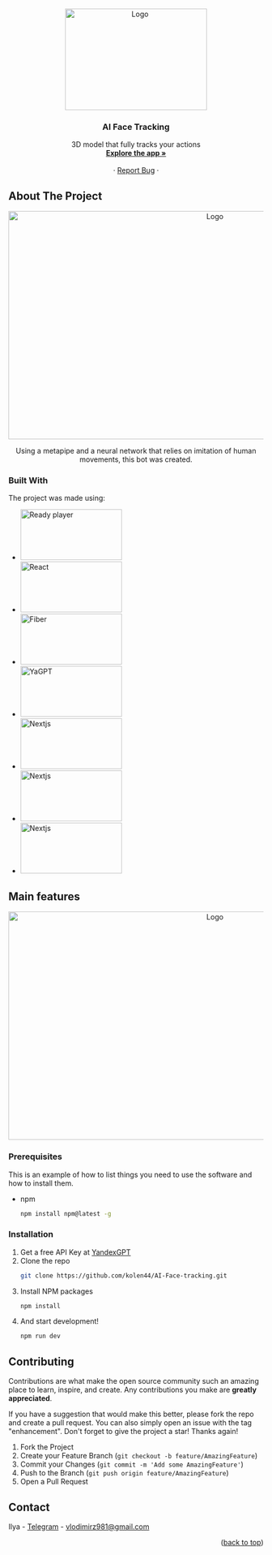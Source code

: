 
<a name="readme-top"></a>

<!--
*** Thanks for checking out the Best-README-Template. If you have a suggestion
*** that would make this better, please fork the repo and create a pull request
*** or simply open an issue with the tag "enhancement".
*** Don't forget to give the project a star!
*** Thanks again! Now go create something AMAZING! :D
-->

<!-- PROJECT SHIELDS -->
<!--
*** I'm using markdown "reference style" links for readability.
*** Reference links are enclosed in brackets [ ] instead of parentheses ( ).
*** See the bottom of this document for the declaration of the reference variables
*** for contributors-url, forks-url, etc. This is an optional, concise syntax you may use.
*** https://www.markdownguide.org/basic-syntax/#reference-style-links
-->



<!-- PROJECT LOGO -->
<br />
<div align="center">
  <a href="https://github.com/kolen44/AI-Face-tracking">
    <img src="https://medialeaks.ru/wp-content/uploads/2019/10/34.jpg" alt="Logo" width="280" height="200">
  </a>

  <h3 align="center">AI Face Tracking</h3>

  <p align="center">
    3D model that fully tracks your actions
    <br />
    <a href="https://ai-face-tracking-codd.vercel.app/"><strong>Explore the app »</strong></a>
    <br />
    <br />
    ·
    <a href="https://github.com/kolen44/AI-Face-tracking/issues">Report Bug</a>
    ·
  </p>
</div>

<!-- ABOUT THE PROJECT -->

## About The Project
<div align="center">
<img src="https://github.com/kolen44/AI-Face-tracking/assets/126617855/3a9932c5-09c9-4543-8dae-e330dd1d7721" alt="Logo" width="800" height="450">
</div>

<p align='center'>Using a metapipe and a neural network that relies on imitation of human movements, this bot was created.</p>


### Built With

The project was made using:

- <img src="https://github.com/kolen44/AI-Face-tracking/assets/126617855/5d7adf8a-8fca-4919-85f9-d7a7c4fe4e0a" alt="Ready player" width="200" height="100">
- <img src="https://i.pinimg.com/originals/9b/4e/e0/9b4ee057076232fb57c48cf80947f8a7.png" alt="React" width="200" height="100">
- <img src="https://res.cloudinary.com/practicaldev/image/fetch/s--iIQWLTZE--/c_imagga_scale,f_auto,fl_progressive,h_500,q_auto,w_1000/https://dev-to-uploads.s3.amazonaws.com/uploads/articles/unl5rmyd4ujiz3sv3jhf.png" alt="Fiber" width="200" height="100">
- <img src="https://github.com/kolen44/AI-Face-tracking/assets/126617855/52692552-3051-4942-b380-b7cc428fe257" alt="YaGPT" width="200" height="100">
- <img src="https://github.com/kolen44/AI-Face-tracking/assets/126617855/dd186c30-b67d-478e-bf4a-350b77ef093b" alt="Nextjs" width="200" height="100">
- <img src="https://github.com/kolen44/AI-Face-tracking/assets/126617855/c0519be8-2972-49c3-8b6d-44658db5a2e5" alt="Nextjs" width="200" height="100">
- <img src="https://github.com/kolen44/AI-Face-tracking/assets/126617855/87483964-bf7a-4040-a7e5-272086d94033" alt="Nextjs" width="200" height="100">



<!-- GETTING STARTED -->

## Main features
<div align="center">
<img src="https://github.com/kolen44/AI-Face-tracking/assets/126617855/d2ca61a0-db7d-4b2d-8a32-ab990ce89413" alt="Logo" width="800" height="450">
</div>

### Prerequisites

This is an example of how to list things you need to use the software and how to install them.

- npm
  ```sh
  npm install npm@latest -g
  ```

### Installation

1. Get a free API Key at [YandexGPT](https://cloud.yandex.ru/ru/docs/yandexgpt/quickstart)
2. Clone the repo
   ```sh
   git clone https://github.com/kolen44/AI-Face-tracking.git
   ```
3. Install NPM packages
   ```sh
   npm install
   ```
4. And start development!
   ```sh
   npm run dev
   ```



## Contributing

Contributions are what make the open source community such an amazing place to learn, inspire, and create. Any contributions you make are **greatly appreciated**.

If you have a suggestion that would make this better, please fork the repo and create a pull request. You can also simply open an issue with the tag "enhancement".
Don't forget to give the project a star! Thanks again!

1. Fork the Project
2. Create your Feature Branch (`git checkout -b feature/AmazingFeature`)
3. Commit your Changes (`git commit -m 'Add some AmazingFeature'`)
4. Push to the Branch (`git push origin feature/AmazingFeature`)
5. Open a Pull Request




## Contact

Ilya - <a href='https://t.me/onlygreatmindset'>Telegram</a> - vlodimirz981@gmail.com


<p align="right">(<a href="#readme-top">back to top</a>)</p>
